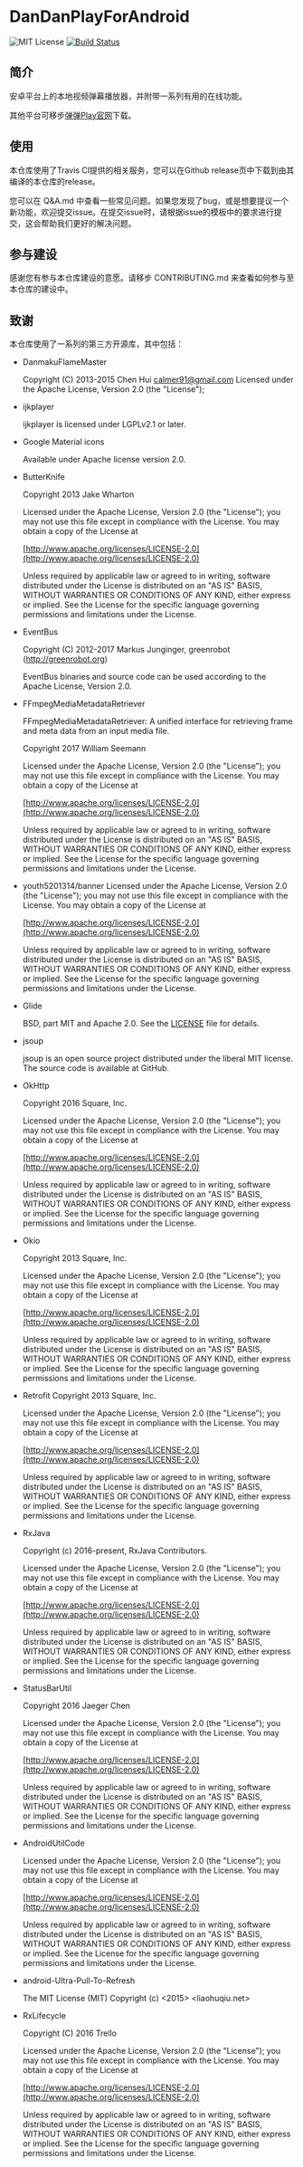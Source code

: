 # DanDanPlayForAndroid

![MIT License](https://img.shields.io/badge/licence-MIT-green.svg)
[![Build Status](https://travis-ci.org/xyoye/DanDanPlayForAndroid.svg?branch=master)](https://travis-ci.org/xyoye/DanDanPlayForAndroid)

## 简介

安卓平台上的本地视频弹幕播放器，并附带一系列有用的在线功能。

其他平台可移步[弹弹Play官网](http://www.dandanplay.com)下载。

## 使用

本仓库使用了Travis CI提供的相关服务，您可以在Github release页中下载到由其编译的本仓库的release。

您可以在 Q&A.md 中查看一些常见问题。如果您发现了bug，或是想要提议一个新功能，欢迎提交issue。在提交issue时，请根据issue的模板中的要求进行提交，这会帮助我们更好的解决问题。

## 参与建设

感谢您有参与本仓库建设的意愿。请移步 CONTRIBUTING.md 来查看如何参与至本仓库的建设中。

## 致谢

本仓库使用了一系列的第三方开源库，其中包括：

- DanmakuFlameMaster

  Copyright (C) 2013-2015 Chen Hui <calmer91@gmail.com>
  Licensed under the Apache License, Version 2.0 (the "License");
  
- ijkplayer

  ijkplayer is licensed under LGPLv2.1 or later.

- Google Material icons

  Available under Apache license version 2.0.

- ButterKnife

  Copyright 2013 Jake Wharton

  Licensed under the Apache License, Version 2.0 (the "License");
  you may not use this file except in compliance with the License.
  You may obtain a copy of the License at

    [http://www.apache.org/licenses/LICENSE-2.0](http://www.apache.org/licenses/LICENSE-2.0)

  Unless required by applicable law or agreed to in writing, software
  distributed under the License is distributed on an "AS IS" BASIS,
  WITHOUT WARRANTIES OR CONDITIONS OF ANY KIND, either express or implied.
  See the License for the specific language governing permissions and
  limitations under the License.
- EventBus

  Copyright (C) 2012-2017 Markus Junginger, greenrobot (http://greenrobot.org)

  EventBus binaries and source code can be used according to the Apache License, Version 2.0.

- FFmpegMediaMetadataRetriever

  FFmpegMediaMetadataRetriever: A unified interface for retrieving frame
  and meta data from an input media file.

  Copyright 2017 William Seemann

  Licensed under the Apache License, Version 2.0 (the "License");
  you may not use this file except in compliance with the License.
  You may obtain a copy of the License at

  [http://www.apache.org/licenses/LICENSE-2.0](http://www.apache.org/licenses/LICENSE-2.0)

  Unless required by applicable law or agreed to in writing, software
  distributed under the License is distributed on an "AS IS" BASIS,
  WITHOUT WARRANTIES OR CONDITIONS OF ANY KIND, either express or implied.
  See the License for the specific language governing permissions and
  limitations under the License.

- youth5201314/banner
  Licensed under the Apache License, Version 2.0 (the "License");
  you may not use this file except in compliance with the License.
  You may obtain a copy of the License at

  [http://www.apache.org/licenses/LICENSE-2.0](http://www.apache.org/licenses/LICENSE-2.0)

  Unless required by applicable law or agreed to in writing, software
  distributed under the License is distributed on an "AS IS" BASIS,
  WITHOUT WARRANTIES OR CONDITIONS OF ANY KIND, either express or implied.
  See the License for the specific language governing permissions and
  limitations under the License.

- Glide

  BSD, part MIT and Apache 2.0. See the [LICENSE](https://github.com/bumptech/glide/blob/master/LICENSE) file for details.

- jsoup

  jsoup is an open source project distributed under the liberal MIT license. The source code is available at GitHub.

- OkHttp

  Copyright 2016 Square, Inc.

  Licensed under the Apache License, Version 2.0 (the "License");
  you may not use this file except in compliance with the License.
  You may obtain a copy of the License at

  [http://www.apache.org/licenses/LICENSE-2.0](http://www.apache.org/licenses/LICENSE-2.0)

  Unless required by applicable law or agreed to in writing, software
  distributed under the License is distributed on an "AS IS" BASIS,
  WITHOUT WARRANTIES OR CONDITIONS OF ANY KIND, either express or implied.
  See the License for the specific language governing permissions and
  limitations under the License.

- Okio

  Copyright 2013 Square, Inc.

  Licensed under the Apache License, Version 2.0 (the "License");
  you may not use this file except in compliance with the License.
  You may obtain a copy of the License at

  [http://www.apache.org/licenses/LICENSE-2.0](http://www.apache.org/licenses/LICENSE-2.0)

  Unless required by applicable law or agreed to in writing, software
  distributed under the License is distributed on an "AS IS" BASIS,
  WITHOUT WARRANTIES OR CONDITIONS OF ANY KIND, either express or implied.
  See the License for the specific language governing permissions and
  limitations under the License.

- Retrofit
  Copyright 2013 Square, Inc.

  Licensed under the Apache License, Version 2.0 (the "License");
  you may not use this file except in compliance with the License.
  You may obtain a copy of the License at

  [http://www.apache.org/licenses/LICENSE-2.0](http://www.apache.org/licenses/LICENSE-2.0)

  Unless required by applicable law or agreed to in writing, software
  distributed under the License is distributed on an "AS IS" BASIS,
  WITHOUT WARRANTIES OR CONDITIONS OF ANY KIND, either express or implied.
  See the License for the specific language governing permissions and
  limitations under the License.

- RxJava

  Copyright (c) 2016-present, RxJava Contributors.

  Licensed under the Apache License, Version 2.0 (the "License");
  you may not use this file except in compliance with the License.
  You may obtain a copy of the License at

  [http://www.apache.org/licenses/LICENSE-2.0](http://www.apache.org/licenses/LICENSE-2.0)

  Unless required by applicable law or agreed to in writing, software
  distributed under the License is distributed on an "AS IS" BASIS,
  WITHOUT WARRANTIES OR CONDITIONS OF ANY KIND, either express or implied.
  See the License for the specific language governing permissions and
  limitations under the License.

- StatusBarUtil

  Copyright 2016 Jaeger Chen

  Licensed under the Apache License, Version 2.0 (the "License");	you may not use this file except in compliance with the License.
  You may obtain a copy of the License at

  [http://www.apache.org/licenses/LICENSE-2.0](http://www.apache.org/licenses/LICENSE-2.0)

  Unless required by applicable law or agreed to in writing, software
  distributed under the License is distributed on an "AS IS" BASIS,
  WITHOUT WARRANTIES OR CONDITIONS OF ANY KIND, either express or implied.
  See the License for the specific language governing permissions and
  limitations under the License.

- AndroidUtilCode

  Licensed under the Apache License, Version 2.0 (the "License");	you may not use this file except in compliance with the License.
  You may obtain a copy of the License at

  [http://www.apache.org/licenses/LICENSE-2.0](http://www.apache.org/licenses/LICENSE-2.0)

  Unless required by applicable law or agreed to in writing, software
  distributed under the License is distributed on an "AS IS" BASIS,
  WITHOUT WARRANTIES OR CONDITIONS OF ANY KIND, either express or implied.
  See the License for the specific language governing permissions and
  limitations under the License.

- android-Ultra-Pull-To-Refresh

  The MIT License (MIT)
  Copyright (c) <2015> <liaohuqiu.net>

- RxLifecycle

  Copyright (C) 2016 Trello

  Licensed under the Apache License, Version 2.0 (the "License");
  you may not use this file except in compliance with the License.
  You may obtain a copy of the License at

  [http://www.apache.org/licenses/LICENSE-2.0](http://www.apache.org/licenses/LICENSE-2.0)

  Unless required by applicable law or agreed to in writing, software
  distributed under the License is distributed on an "AS IS" BASIS,
  WITHOUT WARRANTIES OR CONDITIONS OF ANY KIND, either express or implied.
  See the License for the specific language governing permissions and
  limitations under the License.
